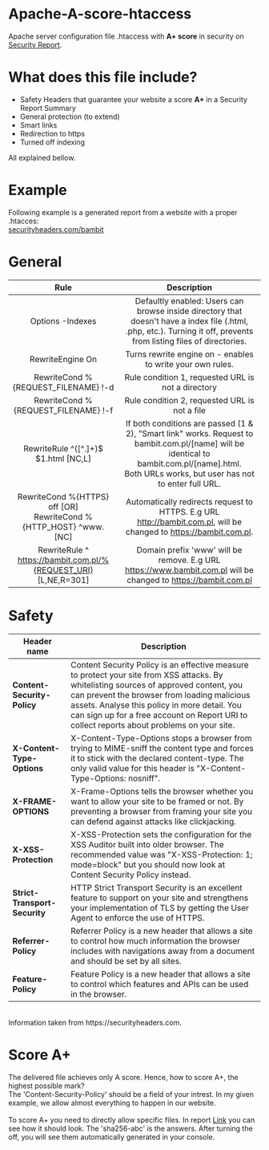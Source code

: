 # Apache-A-score-htaccess
Apache server configuration file .htaccess with __A+ score__ in security on [Security Report](securityheaders.com).

# What does this file include?
- Safety Headers that guarantee your website a score __A+__ in a Security Report Summary
- General protection (to extend)
- Smart links
- Redirection to https
- Turned off indexing 

All explained bellow.

# Example
Following example is a generated report from a website with a proper .htacces:<br>
[securityheaders.com/bambit](https://securityheaders.com/?q=bambit.com.pl&followRedirects=on)

# General
| Rule | Description |
|:----------------------------------------------------------------------:|:---------------------------------------------------------------------------------------------------------------------------------------------------------------------------------------------------:|
| Options -Indexes | Defaultly enabled: Users can browse inside directory that doesn't have a index file (.html, .php, etc.). Turning it off, prevents from listing files of directories. |
| RewriteEngine On | Turns rewrite engine on - enables to write your own rules. |
| RewriteCond %{REQUEST_FILENAME} !-d | Rule condition 1, requested URL is not a directory |
| RewriteCond %{REQUEST_FILENAME} !-f | Rule condition 2, requested URL is not a file |
| RewriteRule ^([^\.]+)$ $1.html [NC,L] | If both conditions are passed (1 & 2), "Smart link" works. Request to bambit.com.pl/[name] will be identical to bambit.com.pl/[name].html. <BR>Both URLs works, but user has not to enter full URL. |
| RewriteCond %{HTTPS} off [OR]<br> RewriteCond %{HTTP_HOST} ^www\. [NC] | Automatically redirects request to HTTPS. E.g URL http://bambit.com.pl, will be changed to https://bambit.com.pl. |
| RewriteRule ^ https://bambit.com.pl/%{REQUEST_URI} [L,NE,R=301] | Domain prefix 'www' will be remove. E.g URL https://www.bambit.com.pl will be changed to https://bambit.com.pl |

# Safety
| __Header name__ | Description |
|---------------------------|-------------------------------------------------------------------------------------------------------------------------------------------------------------------------------------------------------------------------------------------------------------------------------------------------------------------------------------|
| __Content-Security-Policy__ | Content Security Policy is an effective measure to protect your site from XSS attacks. By whitelisting sources of approved content, you can prevent the browser from loading malicious assets. Analyse this policy in more detail. You can sign up for a free account on Report URI to collect reports about problems on your site. |
| __X-Content-Type-Options__ | X-Content-Type-Options stops a browser from trying to MIME-sniff the content type and forces it to stick with the declared content-type. The only valid value for this header is "X-Content-Type-Options: nosniff". |
| __X-FRAME-OPTIONS__ | X-Frame-Options tells the browser whether you want to allow your site to be framed or not. By preventing a browser from framing your site you can defend against attacks like clickjacking. |
| __X-XSS-Protection__ | X-XSS-Protection sets the configuration for the XSS Auditor built into older browser. The recommended value was "X-XSS-Protection: 1; mode=block" but you should now look at Content Security Policy instead. |
| __Strict-Transport-Security__ | HTTP Strict Transport Security is an excellent feature to support on your site and strengthens your implementation of TLS by getting the User Agent to enforce the use of HTTPS. |
| __Referrer-Policy__ | 	Referrer Policy is a new header that allows a site to control how much information the browser includes with navigations away from a document and should be set by all sites. |
| __Feature-Policy__ | Feature Policy is a new header that allows a site to control which features and APIs can be used in the browser. |
<br>
Information taken from https://securityheaders.com.

# Score A+
The delivered file achieves only A score. Hence, how to score A+, the highest possible mark?<br>
The 'Content-Security-Policy' should be a field of your intrest. 
In my given example, we allow almost everything to happen in our website.<br><br>
To score A+ you need to directly allow specific files.
In report [Link](https://securityheaders.com/?q=bambit.com.pl&followRedirects=on) you can see how it should look.
The 'sha256-abc' is the answers. After turning the off, you will see them automatically generated in your console.
